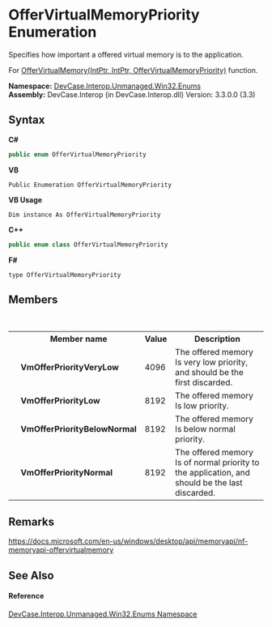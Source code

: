 # OfferVirtualMemoryPriority Enumeration
 

Specifies how important a offered virtual memory is to the application. 

 For <a href="M_DevCase_Interop_Unmanaged_Win32_NativeMethods_OfferVirtualMemory">OfferVirtualMemory(IntPtr, IntPtr, OfferVirtualMemoryPriority)</a> function.

**Namespace:**&nbsp;<a href="N_DevCase_Interop_Unmanaged_Win32_Enums">DevCase.Interop.Unmanaged.Win32.Enums</a><br />**Assembly:**&nbsp;DevCase.Interop (in DevCase.Interop.dll) Version: 3.3.0.0 (3.3)

## Syntax

**C#**<br />
``` C#
public enum OfferVirtualMemoryPriority
```

**VB**<br />
``` VB
Public Enumeration OfferVirtualMemoryPriority
```

**VB Usage**<br />
``` VB Usage
Dim instance As OfferVirtualMemoryPriority
```

**C++**<br />
``` C++
public enum class OfferVirtualMemoryPriority
```

**F#**<br />
``` F#
type OfferVirtualMemoryPriority
```


## Members
&nbsp;<table><tr><th></th><th>Member name</th><th>Value</th><th>Description</th></tr><tr><td /><td target="F:DevCase.Interop.Unmanaged.Win32.Enums.OfferVirtualMemoryPriority.VmOfferPriorityVeryLow">**VmOfferPriorityVeryLow**</td><td>4096</td><td>The offered memory Is very low priority, and should be the first discarded.</td></tr><tr><td /><td target="F:DevCase.Interop.Unmanaged.Win32.Enums.OfferVirtualMemoryPriority.VmOfferPriorityLow">**VmOfferPriorityLow**</td><td>8192</td><td>The offered memory Is low priority.</td></tr><tr><td /><td target="F:DevCase.Interop.Unmanaged.Win32.Enums.OfferVirtualMemoryPriority.VmOfferPriorityBelowNormal">**VmOfferPriorityBelowNormal**</td><td>8192</td><td>The offered memory Is below normal priority.</td></tr><tr><td /><td target="F:DevCase.Interop.Unmanaged.Win32.Enums.OfferVirtualMemoryPriority.VmOfferPriorityNormal">**VmOfferPriorityNormal**</td><td>8192</td><td>The offered memory Is of normal priority to the application, and should be the last discarded.</td></tr></table>

## Remarks
<a href="https://docs.microsoft.com/en-us/windows/desktop/api/memoryapi/nf-memoryapi-offervirtualmemory" target="_blank">https://docs.microsoft.com/en-us/windows/desktop/api/memoryapi/nf-memoryapi-offervirtualmemory</a>

## See Also


#### Reference
<a href="N_DevCase_Interop_Unmanaged_Win32_Enums">DevCase.Interop.Unmanaged.Win32.Enums Namespace</a><br />